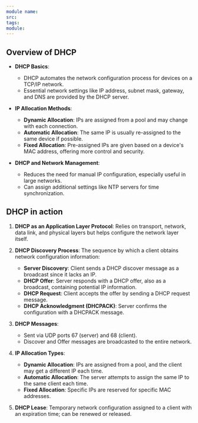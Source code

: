 ```yaml
---
module name: 
src: 
tags: 
module:
---
```

## Overview of DHCP


- **DHCP Basics**:
    
    - DHCP automates the network configuration process for devices on a TCP/IP network.
    - Essential network settings like IP address, subnet mask, gateway, and DNS are provided by the DHCP server.
- **IP Allocation Methods**:
    
    - **Dynamic Allocation**: IPs are assigned from a pool and may change with each connection.
    - **Automatic Allocation**: The same IP is usually re-assigned to the same device if possible.
    - **Fixed Allocation**: Pre-assigned IPs are given based on a device's MAC address, offering more control and security.
- **DHCP and Network Management**:
    
    - Reduces the need for manual IP configuration, especially useful in large networks.
    - Can assign additional settings like NTP servers for time synchronization.



## DHCP in action

1. **DHCP as an Application Layer Protocol**: Relies on transport, network, data link, and physical layers but helps configure the network layer itself.
    
2. **DHCP Discovery Process**: The sequence by which a client obtains network configuration information:
    
    - **Server Discovery**: Client sends a DHCP discover message as a broadcast since it lacks an IP.
    - **DHCP Offer**: Server responds with a DHCP offer, also as a broadcast, containing potential IP information.
    - **DHCP Request**: Client accepts the offer by sending a DHCP request message.
    - **DHCP Acknowledgment (DHCPACK)**: Server confirms the configuration with a DHCPACK message.
3. **DHCP Messages**:
    
    - Sent via UDP ports 67 (server) and 68 (client).
    - Discover and Offer messages are broadcasted to the entire network.
4. **IP Allocation Types**:
    
    - **Dynamic Allocation**: IPs are assigned from a pool, and the client may get a different IP each time.
    - **Automatic Allocation**: The server attempts to assign the same IP to the same client each time.
    - **Fixed Allocation**: Specific IPs are reserved for specific MAC addresses.
5. **DHCP Lease**: Temporary network configuration assigned to a client with an expiration time; can be renewed or released.